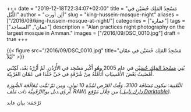 +++
date = "2019-12-18T22:34:07+02:00"
title = "مَسْجِدُ المَلِك حُسَيْن في اللَّيْل"
author = "ألِن أورث"
slug = "king-hussein-mosque-night"
aliases = ["/2016/09/king-hussein-mosque-at-night/"]
categories = ["عمارة"]
tags = ["عمان", "المساجد"]
description = "Alan practices night photography on the largest mosque in Amman."
images = ["/2016/09/DSC_0010.jpg"]
draft = true
+++

{{< figure src="/2016/09/DSC_0010.jpg" title="مَسْجِدُ المَلِك حُسَيْن في عمّان لَيْلاً" >}}

بُنِي [مَسْجِدُ المَلِك حُسَيْن](https://ar.wikipedia.org/wiki/%D9%85%D8%B3%D8%AC%D8%AF_%D8%A7%D9%84%D9%85%D9%84%D9%83_%D8%A7%D9%84%D8%AD%D8%B3%D9%8A%D9%86) في عام 2005 وهُو أَكْبر مَسْجِد في الأُرْدُن. لَمْ أَزُرْهُ بَعْد، لَكِنّني أَمْضَيتُ بَعْضَ الأُمْسِيَاتِ أَتَأَمَّلُهُ مِنْ شُرْفَةٍ في حَيِّ خَلْدَا في عَمّان الغَرْبِيّة.

<!--more-->

*التَّقَنِية: نيكون مَسَافَة 3100، وَقْتُ العَرْض لمُدّة 10 ثوانٍ، ومن ثمّ تَمَّت مُعَالَجَة الصُّورَة الرَّقَمِيَّة ذات مَلَف(آر.إي.دبل يو. RAW) من خِلَال مَوْقِع ([دارك تايبل Darktable](https://www.darktable.org/)).*

تَرْجَمَة: بيان عابد
